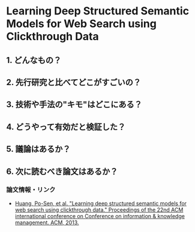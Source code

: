 # Learning Deep Structured Semantic Models for Web Search using Clickthrough Data

## 1. どんなもの？

## 2. 先行研究と比べてどこがすごいの？

## 3. 技術や手法の"キモ"はどこにある？

## 4. どうやって有効だと検証した？

## 5. 議論はあるか？

## 6. 次に読むべき論文はあるか？

### 論文情報・リンク

* [Huang, Po-Sen, et al. "Learning deep structured semantic models for web search using clickthrough data." Proceedings of the 22nd ACM international conference on Conference on information & knowledge management. ACM, 2013.](https://www.microsoft.com/en-us/research/wp-content/uploads/2016/02/cikm2013_DSSM_fullversion.pdf)
